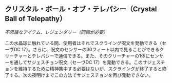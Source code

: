## クリスタル・ボール・オブ・テレパシー（Crystal Ball of Telepathy）
*不思議なアイテム、レジェンダリー（同調が必要）*

この水晶球に触れている間、使用者はそれでスクライング呪文を発動できる（セーヴDC 17）。さらに、呪文のセンサーの30フィート以内で見ることができるクリーチャーとテレパシーで通信できる。また、そのクリーチャーの1体にセンサーを通してサジェスチョン呪文（セーヴDC 17）を発動できる。このサジェスチョンを維持するために精神集中する必要はないが、スクライングが終了すると終了する。次の夜明けまでこの方法でサジェスチョンを再び発動できない。
